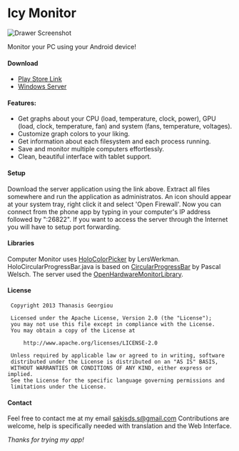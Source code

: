 Icy Monitor
================

![Drawer Screenshot](http://i.imgur.com/a6589W5.png)

Monitor your PC using your Android device!

#### Download
 * [Play Store Link](https://play.google.com/store/apps/details?id=com.sakisds.icymonitor)
 * [Windows Server](https://www.dropbox.com/s/eq48dnvhjfvy15i/Icy%20Monitor%20Server%201.0.zip)

#### Features:
* Get graphs about your CPU (load, temperature, clock, power), GPU (load, clock, temperature, fan) and system (fans, temperature, voltages).
* Customize graph colors to your liking.
* Get information about each filesystem and each process running.
* Save and monitor multiple computers effortlessly.
* Clean, beautiful interface with tablet support.
 
#### Setup
 Download the server application using the link above. Extract all files somewhere and run the application as administratos. 
 An icon should appear at your system tray, right click it and select 'Open Firewall'. Now you can connect from the phone app by typing in your computer's IP address
 followed by ":26822". If you want to access the server through the Internet you will have to setup port forwarding.

#### Libraries
 Computer Monitor uses [HoloColorPicker](https://github.com/LarsWerkman/HoloColorPicker/blob) by LersWerkman.
 HoloCircularProgressBar.java is based on [CircularProgressBar](https://github.com/passsy/android-HoloCircularProgressBar) by Pascal Welsch.
 The server used the [OpenHardwareMonitorLibrary](http://openhardwaremonitor.org/).

#### License
 	 Copyright 2013 Thanasis Georgiou
 	
 	 Licensed under the Apache License, Version 2.0 (the "License");
 	 you may not use this file except in compliance with the License.
 	 You may obtain a copy of the License at
 	
 	     http://www.apache.org/licenses/LICENSE-2.0
 	
 	 Unless required by applicable law or agreed to in writing, software
	 distributed under the License is distributed on an "AS IS" BASIS,
 	 WITHOUT WARRANTIES OR CONDITIONS OF ANY KIND, either express or implied.
 	 See the License for the specific language governing permissions and
 	 limitations under the License.


#### Contact
 Feel free to contact me at my email sakisds.s@gmail.com
 Contributions are welcome, help is specifically needed with translation and the Web Interface.
 
*Thanks for trying my app!*
